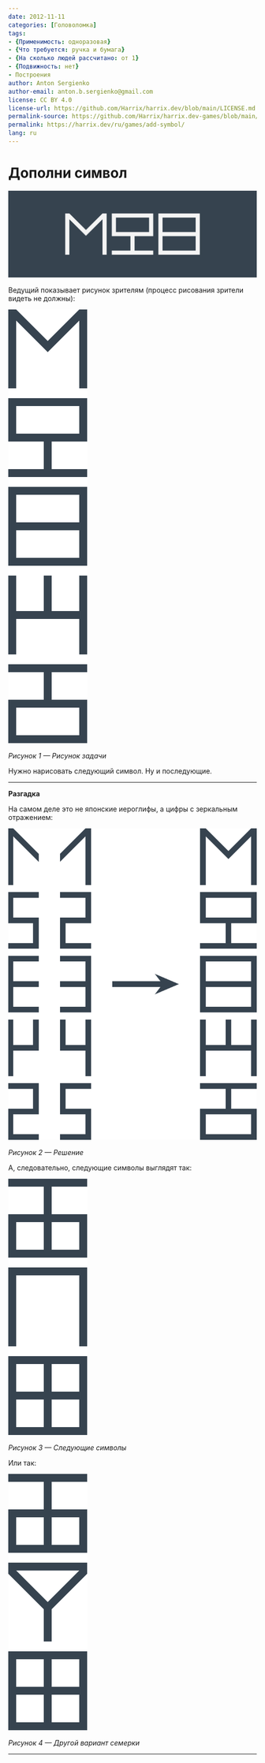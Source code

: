 ```yaml
---
date: 2012-11-11
categories: [Головоломка]
tags:
- {Применимость: одноразовая}
- {Что требуется: ручка и бумага}
- {На сколько людей рассчитано: от 1}
- {Подвижность: нет}
- Построения
author: Anton Sergienko
author-email: anton.b.sergienko@gmail.com
license: CC BY 4.0
license-url: https://github.com/Harrix/harrix.dev/blob/main/LICENSE.md
permalink-source: https://github.com/Harrix/harrix.dev-games/blob/main/add-symbol/add-symbol.md
permalink: https://harrix.dev/ru/games/add-symbol/
lang: ru
---
```


# Дополни символ

![Featured image](featured-image.svg)

Ведущий показывает рисунок зрителям (процесс рисования зрители видеть не должны):

![Рисунок задачи](img/problem.svg)

_Рисунок 1 — Рисунок задачи_

Нужно нарисовать следующий символ. Ну и последующие.

---

**Разгадка** <!-- !details -->

На самом деле это не японские иероглифы, а цифры с зеркальным отражением:

![Решение](img/solution_01.svg)

_Рисунок 2 — Решение_

А, следовательно, следующие символы выглядят так:

![Следующие символы](img/solution_02.svg)

_Рисунок 3 — Следующие символы_

Или так:

![Другой вариант семерки](img/solution_03.svg)

_Рисунок 4 — Другой вариант семерки_

---
